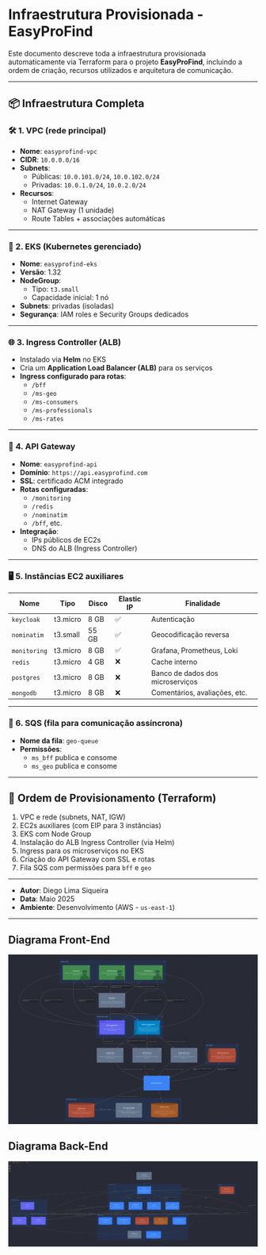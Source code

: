 # Infraestrutura Provisionada - EasyProFind

Este documento descreve toda a infraestrutura provisionada automaticamente via Terraform para o projeto **EasyProFind**, incluindo a ordem de criação, recursos utilizados e arquitetura de comunicação.

---

## 📦 Infraestrutura Completa

### 🛠️ 1. VPC (rede principal)

- **Nome**: `easyprofind-vpc`
- **CIDR**: `10.0.0.0/16`
- **Subnets**:
  - Públicas: `10.0.101.0/24`, `10.0.102.0/24`
  - Privadas: `10.0.1.0/24`, `10.0.2.0/24`
- **Recursos**:
  - Internet Gateway
  - NAT Gateway (1 unidade)
  - Route Tables + associações automáticas

---

### 🧠 2. EKS (Kubernetes gerenciado)

- **Nome**: `easyprofind-eks`
- **Versão**: 1.32
- **NodeGroup**:
  - Tipo: `t3.small`
  - Capacidade inicial: 1 nó
- **Subnets**: privadas (isoladas)
- **Segurança**: IAM roles e Security Groups dedicados

---

### 🌐 3. Ingress Controller (ALB)

- Instalado via **Helm** no EKS
- Cria um **Application Load Balancer (ALB)** para os serviços
- **Ingress configurado para rotas**:
  - `/bff`
  - `/ms-geo`
  - `/ms-consumers`
  - `/ms-professionals`
  - `/ms-rates`

---

### 🚀 4. API Gateway

- **Nome**: `easyprofind-api`
- **Domínio**: `https://api.easyprofind.com`
- **SSL**: certificado ACM integrado
- **Rotas configuradas**:
  - `/monitoring`
  - `/redis`
  - `/nominatim`
  - `/bff`, etc.
- **Integração**:
  - IPs públicos de EC2s
  - DNS do ALB (Ingress Controller)

---

### 🖥️ 5. Instâncias EC2 auxiliares

| Nome         | Tipo       | Disco | Elastic IP | Finalidade                         |
|--------------|------------|-------|------------|-------------------------------------|
| `keycloak`   | t3.micro   | 8 GB  | ✅          | Autenticação                        |
| `nominatim`  | t3.small   | 55 GB | ✅          | Geocodificação reversa              |
| `monitoring` | t3.micro   | 8 GB  | ✅          | Grafana, Prometheus, Loki           |
| `redis`      | t3.micro   | 4 GB  | ❌          | Cache interno                       |
| `postgres`   | t3.micro   | 8 GB  | ❌          | Banco de dados dos microserviços    |
| `mongodb`    | t3.micro   | 8 GB  | ❌          | Comentários, avaliações, etc.       |

---

### 💬 6. SQS (fila para comunicação assíncrona)

- **Nome da fila**: `geo-queue`
- **Permissões**:
  - `ms_bff` publica e consome
  - `ms_geo` publica e consome

---

## 🔁 Ordem de Provisionamento (Terraform)

1. VPC e rede (subnets, NAT, IGW)
2. EC2s auxiliares (com EIP para 3 instâncias)
3. EKS com Node Group
4. Instalação do ALB Ingress Controller (via Helm)
5. Ingress para os microserviços no EKS
6. Criação do API Gateway com SSL e rotas
7. Fila SQS com permissões para `bff` e `geo`

---

- **Autor**: Diego Lima Siqueira
- **Data**: Maio 2025
- **Ambiente**: Desenvolvimento (AWS - `us-east-1`)

---

## Diagrama Front-End

![Texto alternativo](/images/arch-fron-end.jpg)

## Diagrama Back-End

![Texto alternativo](/images/arch-back-end.jpg)